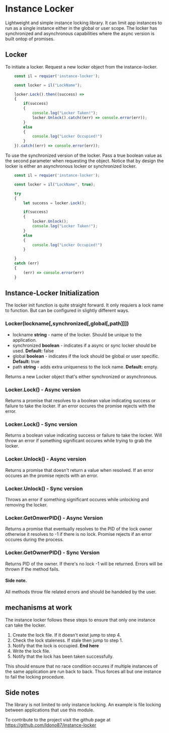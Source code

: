 # Instance Locker
Lightweight and simple instance locking library. It can limit app instances to run as a single instance either in the global or user scope. 
The locker has synchronized and asynchronous capabilities where the async version is built ontop of promises. 

## Locker
To initiate a locker. Request a new locker object from the instance-locker.

```javascript
    const il = requier('instance-locker');

    const locker = il("LockName");

    locker.Lock().then((success) => 
    {
        if(success) 
        {
            console.log("Locker Taken!");
            locker.Unlock().catch((err) => console.error(err));
        }
        else 
        {
            console.log("Locker Occupied!")
        }
    }).catch((err) => console.error(err));
```

To use the synchronized version of the locker. Pass a true boolean value as the second parameter when requesting the object.
Notice that by design the locker is either an asynchronous locker or synchronized locker.

```javascript
    const il = requier('instance-locker');

    const locker = il("LockName", true);

    try
    {
        let success = locker.Lock();

        if(success) 
        {
            locker.Unlock();
            console.log("Locker Taken!");
        }
        else 
        {
            console.log("Locker Occupied!")
        }

    }
    catch (err)
    {
        (err) => console.error(err)
    }
```

## Instance-Locker Initialization
The locker init function is quite straight forward. It only requiers a lock name to function. But can be configured in slightly different ways.

### Locker(lockname[,synchronized[,global[,path]]])

* lockname **string** - name of the locker. Should be unique to the application.
* synchronized **boolean** - indicates if a async or sync locker should be used. **Default:** false
* global **boolean** - indicates if the lock should be global or user specific. **Default:** true
* path **string** - adds extra uniqueness to the lock name. **Default:** empty.

Returns a new Locker object that's either synchronized or asynchronous. 


### Locker.Lock() - Async version

Returns a promise that resolves to a boolean value indicating success or failure to take the locker. If an error occures the promise rejects with the error.

### Locker.Lock() - Sync version

Returns a boolean value indicating success or failure to take the locker. Will throw an error if something significant occures while trying to grab the locker.

### Locker.Unlock() - Async version

Returns a promise that doesn't return a value when resolved. If an error occures an the promise rejects with an error.

### Locker.Unlock() - Sync version

Throws an error if something significant occures while unlocking and removing the locker.

### Locker.GetOnwerPID() - Async Version

Returns a promise that eventually resolves to the PID of the lock owner otherwise it resolves to -1 if there is no lock. Promise rejects if an error occures during the process.


### Locker.GetOwnerPID() - Sync Version

Returns PID of the owner. If there's no lock -1 will be returned. Errors will be thrown if the method fails.

#### Side note. 

All methods throw file related errors and should be handeled by the user.


## mechanisms at work
The instance locker follows these steps to ensure that only one instance can take the locker.

1. Create the lock file. If it doesn't exist jump to step 4.
2. Check the lock staleness. If stale then jump to step 1. 
3. Notify that the lock is occupied. **End here**
4. Write the lock file.
5. Notify that the lock has been taken successfully.

This should ensure that no race condition occures if multiple instances of the same application are run back to back. Thus forces all but one instance to fail the locking procedure. 


## Side notes

The library is not limited to only instance locking. An example is file locking between applications that use this module.

To contribute to the project visit the github page at https://github.com/Idono87/instance-locker

